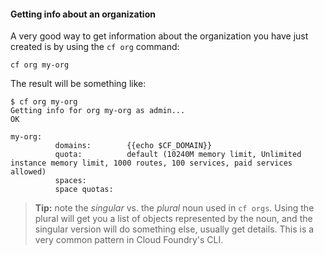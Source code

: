 #### Getting info about an organization

A very good way to get information about the organization you have just created is by using the `cf org` command:

```
cf org my-org
```

The result will be something like:

```
$ cf org my-org
Getting info for org my-org as admin...
OK

my-org:
          domains:        {{echo $CF_DOMAIN}}
          quota:          default (10240M memory limit, Unlimited instance memory limit, 1000 routes, 100 services, paid services allowed)
          spaces:
          space quotas:

```

>**Tip:** note the *singular* vs. the *plural* noun used in `cf orgs`. Using the plural will get you a list of objects represented by the noun, and the singular version will do something else, usually get details. This is a very common pattern in Cloud Foundry's CLI.
>
